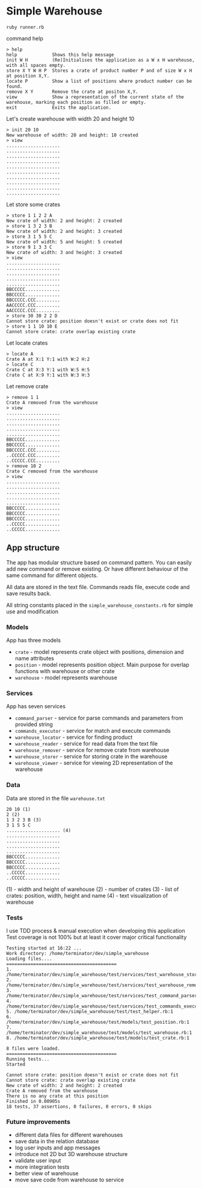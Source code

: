# Simple Warehouse
`ruby runner.rb`

command help

```
> help
help             Shows this help message
init W H         (Re)Initialises the application as a W x H warehouse, with all spaces empty.
store X Y W H P  Stores a crate of product number P and of size W x H at position X,Y.
locate P         Show a list of positions where product number can be found.
remove X Y       Remove the crate at positon X,Y.
view             Show a representation of the current state of the warehouse, marking each position as filled or empty.
exit             Exits the application.
```
Let's create warehouse with width 20 and height 10

````
> init 20 10
New warehouse of width: 20 and height: 10 created
> view
....................                    
....................                    
....................                    
....................                    
....................                    
....................                    
....................                    
....................                    
....................                    
....................
````

Let store some crates

````
> store 1 1 2 2 A
New crate of width: 2 and height: 2 created
> store 1 3 2 3 B
New crate of width: 2 and height: 3 created
> store 3 1 5 5 C
New crate of width: 5 and height: 5 created
> store 9 1 3 3 C
New crate of width: 3 and height: 3 created
> view
....................                    
....................                    
....................                    
....................                    
....................                    
BBCCCCC.............                    
BBCCCCC.............                    
BBCCCCC.CCC.........                    
AACCCCC.CCC.........                    
AACCCCC.CCC.........  
> store 30 30 2 2 D
Cannot store crate: position doesn't exist or crate does not fit
> store 1 1 10 10 E
Cannot store crate: crate overlap existing crate
````

Let locate crates

````
> locate A
Crate A at X:1 Y:1 with W:2 H:2
> locate C
Crate C at X:3 Y:1 with W:5 H:5
Crate C at X:9 Y:1 with W:3 H:3
````

Let remove crate

````
> remove 1 1
Crate A removed from the warehouse
> view
....................                    
....................                    
....................                    
....................                    
....................                    
BBCCCCC.............                    
BBCCCCC.............                    
BBCCCCC.CCC.........                    
..CCCCC.CCC.........                    
..CCCCC.CCC.........                    
> remove 10 2
Crate C removed from the warehouse
> view
....................                    
....................                    
....................                    
....................                    
....................                    
BBCCCCC.............                    
BBCCCCC.............                    
BBCCCCC.............                    
..CCCCC.............                    
..CCCCC............. 
````

## App structure
The app has modular structure based on command pattern. You can easily add new command or remove existing. 
Or have different behaviour of the same command for different objects.

All data are stored in the text file. Commands reads file, execute code and save results back.

All string constants placed in the `simple_warehouse_constants.rb` for simple use and modification

### Models

App has three models
- `crate` - model represents crate object with positions, dimension and name attributes
- `position` - model represents position object. Main purpose for overlap functions with warehouse or other crate
- `warehouse` - model represents warehouse 

### Services

App has seven services
- `command_parser` - service for parse commands and parameters from provided string
- `commands_executor` - service for match and execute commands
- `warehouse_locator` - service for finding product
- `warehouse_reader` - service for read data from the text file
- `warehouse_remover` - service for remove crate from warehouse
- `warehouse_storer` - service for storing crate in the warehouse
- `warehouse_viewer` - service for viewing 2D representation of the warehouse

### Data

Data are stored in the file `warehouse.txt`

````
20 10 (1)
2 (2)
1 3 2 3 B (3)
3 1 5 5 C
.................... (4)                    
....................                    
....................                    
....................                    
....................                    
BBCCCCC.............                    
BBCCCCC.............                    
BBCCCCC.............                    
..CCCCC.............                    
..CCCCC............. 
````

(1) - width and height of warehouse
(2) - number of crates
(3) - list of crates: position, width, height and name
(4) - text visualization of warehouse

### Tests

I use TDD process & manual execution when developing this application
Test coverage is not 100% but at least it cover major critical functionality

````
Testing started at 16:22 ...
Work directory: /home/terminator/dev/simple_warehouse
Loading files.... 
=========================================
1. /home/terminator/dev/simple_warehouse/test/services/test_warehouse_storer.rb:1
2. /home/terminator/dev/simple_warehouse/test/services/test_warehouse_remover.rb:1
3. /home/terminator/dev/simple_warehouse/test/services/test_command_parser.rb:1
4. /home/terminator/dev/simple_warehouse/test/services/test_commands_executor.rb:1
5. /home/terminator/dev/simple_warehouse/test/test_helper.rb:1
6. /home/terminator/dev/simple_warehouse/test/models/test_position.rb:1
7. /home/terminator/dev/simple_warehouse/test/models/test_warehouse.rb:1
8. /home/terminator/dev/simple_warehouse/test/models/test_crate.rb:1
 
8 files were loaded.
=========================================
Running tests...
Started

Cannot store crate: position doesn't exist or crate does not fit
Cannot store crate: crate overlap existing crate
New crate of width: 2 and height: 2 created
Crate A removed from the warehouse
There is no any crate at this position
Finished in 0.00905s
18 tests, 37 assertions, 0 failures, 0 errors, 0 skips
````

### Future improvements

- different data files for different warehouses
- save data in the relation database
- log user inputs and app messages
- introduce not 2D but 3D warehouse structure
- validate user input
- more integration tests
- better view of warehouse
- move save code from warehouse to service




